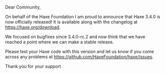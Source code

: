 Dear Community,

On behalf of the Haxe Foundation I am proud to announce that Haxe 3.4.0 is now officially released! It is available along with the changelog at https://haxe.org/download.

We focused on bugfixes since 3.4.0-rc.2 and now think that we have reached a point where we can make a stable release.

Please test your Haxe code with this version and let us know if you come across any problems at https://github.com/HaxeFoundation/haxe/issues.

Thank you for your support